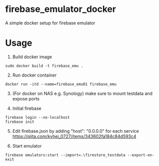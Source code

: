 # firebase_emulator_docker
A simple docker setup for firebase emulator

# Usage

1. Build docker image
```
sudo docker build -t firebase_emu .
```

2. Run docker container
```
docker run -itd --name=firebase_emu01 firebase_emu
```

3. (For docker on NAS e.g. Synology) make sure to mount testdata and expose ports

4. Initial firebase

```
firebase login --no-localhost
firebase init
```

5. Edit firebase.json by adding "host": "0.0.0.0" for each service
https://qiita.com/kyhei_0727/items/343602fa184c84d593c4

6. Start emulator
```
firebase emulators:start --import=.\firestore_testdata --export-on-exit
```